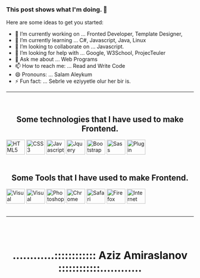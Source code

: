###  This post shows what I'm doing.  👋



Here are some ideas to get you started:

- 🔭 I’m currently working on ... Fronted Developer, Template Designer, 
- 🌱 I’m currently learning ... C#, Javascript, Java, Linux
- 👯 I’m looking to collaborate on ... Javascript.
- 🤔 I’m looking for help with ... Google, W3School, ProjecTeuler
- 💬 Ask me about ... Web Programs
- 📫 How to reach me: ... Read and Write Code
- 😄 Pronouns: ... Salam Aleykum
- ⚡ Fun fact: ... Sebrle ve eziyyetle olur her bir is.

<hr>
<br>


<div>
<h2 align="center">Some technologies that I have used to make Frontend.</h2>
<img src="https://upload.wikimedia.org/wikipedia/commons/thumb/6/61/HTML5_logo_and_wordmark.svg/512px-HTML5_logo_and_wordmark.svg.png" alt="HTML5" width="50" height="40">
  <img src="https://cdn.iconscout.com/icon/free/png-512/css3-8-1175200.png" alt="CSS3" width="50" height="40">
<img src="https://upload.wikimedia.org/wikipedia/commons/d/d4/Javascript-shield.svg" alt="Javascript" width="50" height="40">
<img src="https://e7.pngegg.com/pngimages/265/442/png-clipart-jquery-ui-javascript-web-browser-pasargad-text-trademark.png" alt="Jquery" width="50" height="40">
  <img src="https://cdn.iconscout.com/icon/free/png-512/bootstrap-6-1175203.png" alt="Bootstrap" width="50" height="40">
  <img src="https://cdn.iconscout.com/icon/free/png-512/sass-226054.png" alt="Sass" width="50" height="40">
  <img src="https://cdn0.iconfinder.com/data/icons/zondicons/20/plugin-512.png" alt="Plugin" width="50" height="40">
  
</div>
<br>


<div>
<h2 align="center">Some Tools that I have used to make Frontend.</h2>
  <img src="https://upload.wikimedia.org/wikipedia/commons/2/2d/Visual_Studio_Code_1.18_icon.svg" alt="Visual Studio Code" width="50" height="40">
  <img src="https://icons.iconarchive.com/icons/papirus-team/papirus-apps/512/visual-studio-code-icon.png" alt="Visual Studio Code Mobile" width="50" height="40">
  <img src="https://upload.wikimedia.org/wikipedia/commons/a/af/Adobe_Photoshop_CC_icon.svg" alt="Photoshop" width="50" height="40">
  <img src="https://icons.iconarchive.com/icons/franksouza183/fs/512/Apps-google-chrome-icon.png" alt="Chrome" width="50" height="40">
  <img src="https://upload.wikimedia.org/wikipedia/commons/thumb/5/52/Safari_browser_logo.svg/1028px-Safari_browser_logo.svg.png" alt="Safari" width="50" height="40">
  <img src="https://upload.wikimedia.org/wikipedia/commons/thumb/7/76/Mozilla_Firefox_logo_2013.svg/967px-Mozilla_Firefox_logo_2013.svg.png" alt="Firefox" width="50" height="40">
    <img src="https://upload.wikimedia.org/wikipedia/commons/thumb/1/1b/Internet_Explorer_9_icon.svg/1024px-Internet_Explorer_9_icon.svg.png" alt="Internet Explorer" width="50" height="40">
</div>
<br>

<hr>
<br>
<br>

<h1 align="center">............:::::::::::: Aziz Amiraslanov ::::::::::::............</h1>
